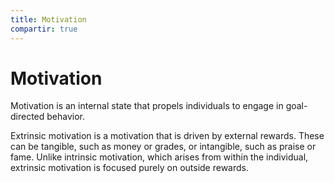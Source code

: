 ```yaml
---
title: Motivation
compartir: true
---
```

# Motivation

Motivation is an internal state that propels individuals to engage in goal-directed behavior.

Extrinsic motivation is a motivation that is driven by external rewards. These can be tangible, such as money or grades, or intangible, such as praise or fame. Unlike intrinsic motivation, which arises from within the individual, extrinsic motivation is focused purely on outside rewards.
